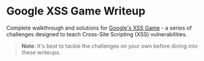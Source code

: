 
# Google XSS Game Writeup

Complete walkthrough and solutions for [Google's XSS Game](https://xss-game.appspot.com/) - a series of challenges designed to teach Cross-Site Scripting (XSS) vulnerabilities.

> **Note**: It's best to tackle the challenges on your own before diving into these writeups.
